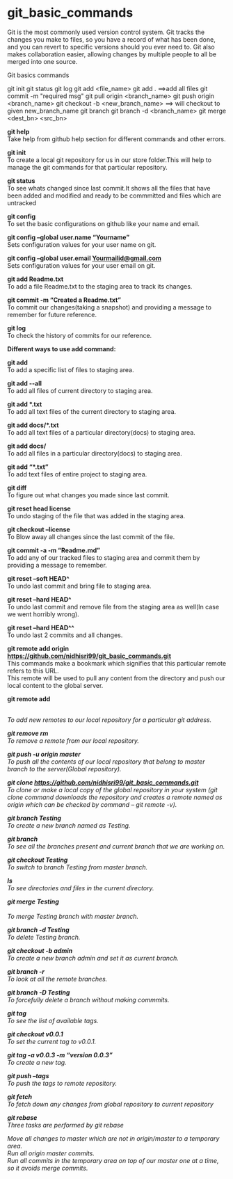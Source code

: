 # git_basic_commands

Git is the most commonly used version control system. Git tracks the changes you make to files, so you have a record of what has been done, and you can revert to specific versions should you ever need to. Git also makes collaboration easier, allowing changes by multiple people to all be merged into one source.

Git basics commands

git init
git status 
git log
git add <file_name> 
git add . ==>add all files
git commit -m "required msg"
git pull origin <branch_name>
git push origin <branch_name>
git checkout -b <new_branch_name> ==> will checkout to given new_branch_name
git branch <branch-name>
git branch -d <branch_name>
git merge <dest_bn> <src_bn>


<b>git help</b>  </br>
Take help from github help section for different commands and other errors.

<b>git init </b>  </br>
To create a local git repository for us in our store folder.This will help to manage the git commands for that particular repository.

<b>git status </b>  </br>
To see whats changed since last commit.It shows all the files that have been added and modified and ready to be commmitted and files which are untracked

<b>git config </b>  </br>
To set the basic configurations on github like your name and email.

<b>git config –global user.name “Yourname” </b>  </br>
Sets configuration values for your user name on git.

<b>git config –global user.email Yourmailid@gmail.com</b>  </br>
Sets configuration values for your user email on git.

<b>git add Readme.txt</b>  </br>
To add a file Readme.txt to the staging area to track its changes.

<b>git commit -m “Created a Readme.txt” </b>  </br>
To commit our changes(taking a snapshot) and providing a message to remember for future reference.

<b>git log </b>  </br>
To check the history of commits for our reference.

<b>Different ways to use add command:</b>  </br>

<b>git add</b>  </br>
To add a specific list of files to staging area.

<b>git add --all</b>  </br>
To add all files of current directory to staging area.

<b>git add *.txt</b>  </br>
To add all text files of the current directory to staging area.

<b>git add docs/*.txt</b>  </br>
To add all text files of a particular directory(docs) to staging area.

<b>git add docs/</b>  </br>
To add all files in a particular directory(docs) to staging area.

<b>git add “*.txt”</b>  </br>
To add text files of entire project to staging area.

<b>git diff</b>  </br>
To figure out what changes you made since last commit.

<b>git reset head license</b>  </br>
To undo staging of the file that was added in the staging area.

<b>git checkout –license</b>  </br>
To Blow away all changes since the last commit of the file.

<b>git commit -a -m “Readme.md”</b>  </br>
To add any of our tracked files to staging area and commit them by providing a message to remember.

<b>git reset –soft HEAD^</b>  </br>
To undo last commit and bring file to staging area.

<b>git reset –hard HEAD^</b>  </br>
To undo last commit and remove file from the staging area as well(In case we went horribly wrong).

<b>git reset –hard HEAD^^</b>  </br>
To undo last 2 commits and all changes.

<b>git remote add origin https://github.com/nidhisri99/git_basic_commands.git</b>  </br>
This commands make a bookmark which signifies that this particular remote refers to this URL. </br>
This remote will be used to pull any content from the directory and push our local content to the global server.</br>

<b>git remote add <address> </b>  </br>
To add new remotes to our local repository for a particular git address.

<b>git remove rm</b>  </br>
To remove a remote from our local repository.

<b>git push -u origin master</b>  </br>
To push all the contents of our local repository that belong to master branch to the server(Global repository).

<b>git clone https://github.com/nidhisri99/git_basic_commands.git</b>  </br>
To clone or make a local copy of the global repository in your system
(git clone command downloads the repository and creates a remote named as origin which can be checked by command – git remote -v).

<b>git branch Testing</b>  </br>
To create a new branch named as Testing.

<b>git branch</b>  </br>
To see all the branches present and current branch that we are working on.

<b>git checkout Testing</b>  </br>
To switch to branch Testing from master branch.

<b>ls</b>  </br>
To see directories and files in the current directory.

<b>git merge Testing</b>  </br></b>  </br>
To merge Testing branch with master branch.

<b>git branch -d Testing</b>  </br>
To delete Testing branch.

<b>git checkout -b admin</b>  </br>
To create a new branch admin and set it as current branch.

<b>git branch -r</b> </br>
To look at all the remote branches.

<b>git branch -D Testing</b>  </br>
To forcefully delete a branch without making commmits.

<b>git tag</b>  </br>
To see the list of available tags.

<b>git checkout v0.0.1</b>  </br>
To set the current tag to v0.0.1.

<b>git tag -a v0.0.3 -m “version 0.0.3”</b>  </br>
To create a new tag.

<b>git push –tags</b>  </br>
To push the tags to remote repository.

<b>git fetch</b>  </br>
To fetch down any changes from global repository to current repository

<b>git rebase</b>  </br>
Three tasks are performed by git rebase

Move all changes to master which are not in origin/master to a temporary area. </br>
Run all origin master commits.</br>
Run all commits in the temporary area on top of our master one at a time, so it avoids merge commits.</br>
